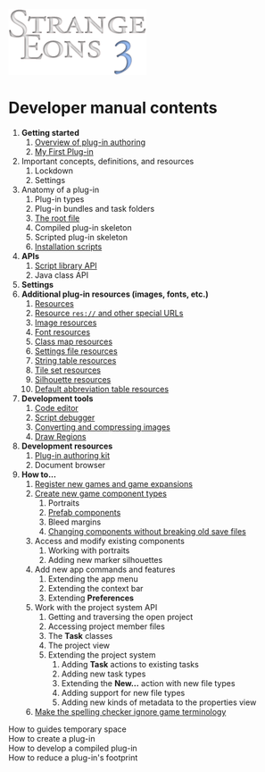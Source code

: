 ![Strange Eons 3](images/se3-header.png)

# Developer manual contents

1. **Getting started**
   1. [Overview of plug-in authoring](dm-overview.md)
   2. [My First Plug-in](dm-first-plugin.md)
2. Important concepts, definitions, and resources
   1. Lockdown
   2. Settings
3. Anatomy of a plug-in
   1. Plug-in types
   2. Plug-in bundles and task folders
   3. [The root file](dm-eons-plugin.md)
   4. Compiled plug-in skeleton
   5. Scripted plug-in skeleton
   6. [Installation scripts](dm-installation-script.md)
4. **APIs**
   1. [Script library API](dm-script-api.md)
   2. Java class API
5. **Settings**
6. **Additional plug-in resources (images, fonts, etc.)**
   1. [Resources](dm-resources.md)
   2. [Resource `res://` and other special URLs](dm-special-urls.md)
   3. [Image resources](dm-res-image.md)
   4. [Font resources](dm-res-font.md)
   5. [Class map resources](dm-res-classmap.md)
   6. [Settings file resources](dm-res-settings.md)
   7. [String table resources](dm-res-string-table.md)
   8. [Tile set resources](dm-res-tile-set.md)
   9. [Silhouette resources](dm-res-silhouette.md)
   10. [Default abbreviation table resources](dm-res-abbrv-table.md)
7. **Development tools**
   1. [Code editor](dm-code-editor.md)
   2. [Script debugger](dm-debugger.md)
   3. [Converting and compressing images](dm-convert-image.md)
   4. [Draw Regions](dm-draw-regions.md)
8. **Development resources**
   1. [Plug-in authoring kit](dm-pak.md)
   2. Document browser
9. **How to...**
   1. [Register new games and game expansions](dm-register-game.md)
   2. [Create new game component types](dm-diy.md)
      1. Portraits
      2. [Prefab components](dm-diy-prefab.md)
      3. Bleed margins
      4. [Changing components without breaking old save files](dm-compatibility.md)
   3. Access and modify existing components
      1. Working with portraits
      2. Adding new marker silhouettes
   4. Add new app commands and features
      1. Extending the app menu
      2. Extending the context bar
      3. Extending **Preferences**
   5. Work with the project system API
      1. Getting and traversing the open project
      2. Accessing project member files
      3. The **Task** classes
      4. The project view
      5. Extending the project system
         1. Adding **Task** actions to existing tasks
         2. Adding new task types
         3. Extending the **New...** action with new file types
         4. Adding support for new file types
         5. Adding new kinds of metadata to the properties view
   6. [Make the spelling checker ignore game terminology](dm-spelling-exclusions.md)



How to guides temporary space  
How to create a plug-in  
How to develop a compiled plug-in  
How to reduce a plug-in's footprint

